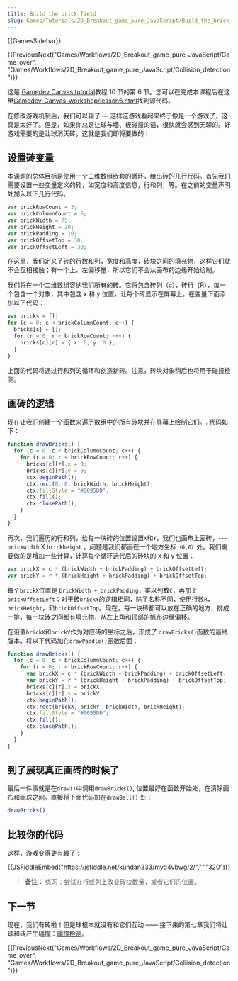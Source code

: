 ```yaml
---
title: Build the brick field
slug: Games/Tutorials/2D_Breakout_game_pure_JavaScript/Build_the_brick_field
---
```


{{GamesSidebar}}

{{PreviousNext("Games/Workflows/2D_Breakout_game_pure_JavaScript/Game_over", "Games/Workflows/2D_Breakout_game_pure_JavaScript/Collision_detection")}}

这是 [Gamedev Canvas tutorial](/zh-CN/docs/Games/Workflows/Breakout_game_from_scratch)教程 10 节的第 6 节。您可以在完成本课程后在这里[Gamedev-Canvas-workshop/lesson6.html](https://github.com/end3r/Gamedev-Canvas-workshop/blob/gh-pages/lesson06.html)找到源代码。

在修改游戏机制后，我们可以输了 — 这样这游戏看起来终于像是一个游戏了，这真是太好了。但是，如果你总是让球与墙、板碰撞的话，很快就会感到无聊的。好游戏需要的是让球消灭砖，这就是我们即将要做的！

## 设置砖变量

本课题的总体目标是使用一个二维数组嵌套的循环，给出砖的几行代码。首先我们需要设置一些变量定义的砖，如宽度和高度信息，行和列，等。在之前的变量声明处加入以下几行代码。

```js
var brickRowCount = 3;
var brickColumnCount = 5;
var brickWidth = 75;
var brickHeight = 20;
var brickPadding = 10;
var brickOffsetTop = 30;
var brickOffsetLeft = 30;
```

在这里，我们定义了砖的行数和列，宽度和高度，砖块之间的填充物，这样它们就不会互相接触；有一个上、左偏移量，所以它们不会从画布的边缘开始绘制。

我们将在一个二维数组容纳我们所有的砖。它将包含砖列（c），砖行（R），每一个包含一个对象，其中包含 x 和 y 位置，让每个砖显示在屏幕上。在变量下面添加以下代码：

```js
var bricks = [];
for (c = 0; c < brickColumnCount; c++) {
  bricks[c] = [];
  for (r = 0; r < brickRowCount; r++) {
    bricks[c][r] = { x: 0, y: 0 };
  }
}
```

上面的代码将通过行和列的循环和创造新砖。注意，砖块对象稍后也将用于碰撞检测。

## 画砖的逻辑

现在让我们创建一个函数来遍历数组中的所有砖块并在屏幕上绘制它们。. 代码如下：

```js
function drawBricks() {
  for (c = 0; c < brickColumnCount; c++) {
    for (r = 0; r < brickRowCount; r++) {
      bricks[c][r].x = 0;
      bricks[c][r].y = 0;
      ctx.beginPath();
      ctx.rect(0, 0, brickWidth, brickHeight);
      ctx.fillStyle = "#0095DD";
      ctx.fill();
      ctx.closePath();
    }
  }
}
```

再次，我们遍历的行和列，给每一块砖的位置设置`X`和`Y`，我们也画布上画砖，---`brickwidth` X `brickheight` 。问题是我们都画在一个地方坐标`（0,0）`处。我们需要做的是增加一些计算，计算每个循环迭代后的砖块的 x 和 y 位置：

```js
var brickX = c * (brickWidth + brickPadding) + brickOffsetLeft;
var brickY = r * (brickHeight + brickPadding) + brickOffsetTop;
```

每个`brickX`位置是 `brickWidth + brickPadding`，乘以列数`C`，再加上`brickOffsetLeft`；对于砖`brickY`的逻辑相同，除了名称不同，使用行数`R`，`brickHeight`，和`brickOffsetTop`。现在，每一块砖都可以放在正确的地方，排成一排，每一块砖之间都有填充物，从左上角和顶部的帆布边缘偏移。

在设置`brickX`和`brickY`作为对应砖的坐标之后，形成了 `drawBricks()`函数的最终版本。将以下代码加在`drawPaddle()`函数后面：

```js
function drawBricks() {
  for (c = 0; c < brickColumnCount; c++) {
    for (r = 0; r < brickRowCount; r++) {
      var brickX = c * (brickWidth + brickPadding) + brickOffsetLeft;
      var brickY = r * (brickHeight + brickPadding) + brickOffsetTop;
      bricks[c][r].x = brickX;
      bricks[c][r].y = brickY;
      ctx.beginPath();
      ctx.rect(brickX, brickY, brickWidth, brickHeight);
      ctx.fillStyle = "#0095DD";
      ctx.fill();
      ctx.closePath();
    }
  }
}
```

## 到了展现真正画砖的时候了

最后一件事就是在`draw()`中调用`drawBricks()`, 位置最好在函数开始处，在清除画布和画球之间。直接将下面代码加在`drawBall()` 处：

```js
drawBricks();
```

## 比较你的代码

这样，游戏变得更有趣了 :

{{JSFiddleEmbed("https://jsfiddle.net/kundan333/myd4vbwg/2/","","320")}}

> **备注：** 练习：尝试在行或列上改变砖块数量，或者它们的位置。

## 下一节

现在，我们有砖啦！但是球根本就没有和它们互动 —— 接下来的第七章我们将让球和砖产生碰撞：[碰撞检测](/zh-CN/docs/Games/Workflows/Breakout_game_from_scratch/Collision_detection)。

{{PreviousNext("Games/Workflows/2D_Breakout_game_pure_JavaScript/Game_over", "Games/Workflows/2D_Breakout_game_pure_JavaScript/Collision_detection")}}
